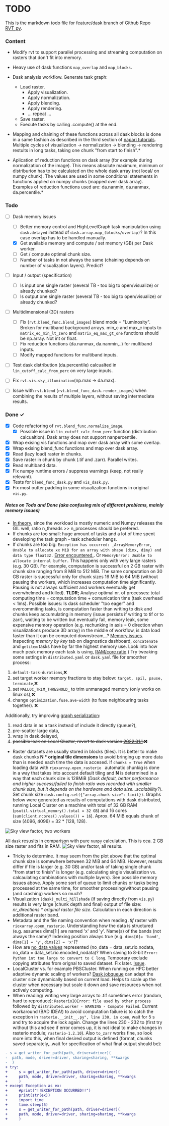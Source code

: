 # TODO

This is the markdown todo file for feature/dask branch of Github Repo [RVT_py](https://github.com/EarthObservation/RVT_py).

### Content

* Modify rvt to support parallel processing and streaming computation on rasters that don't fit into memory. 
* Heavy use of dask functions `map_overlap` and `map_blocks`.
* Dask analysis workflow. Generate task graph: 
  * Load raster. 
    * Apply visualization. 
    * Apply normalization. 
    * Apply blending. 
    * Apply rendering. 
    * ... repeat ...
  * Save raster. 
  * Execute tasks by calling .compute() at the end.

* Mapping and chaining of these functions across all dask blocks is done in a same fashion as described in the third section of  [napari tutorials](https://napari.org/tutorials/processing/dask.html). Multiple cycles of visualization -> normalization -> blending -> rendering restults in long tasks, taking one chunk "from start to finish".\*  

* Aplication of reduction functions on dask array (for example during normalization of the image). This means absolute maximum, minimum or distriburion has to be calculated on the whole dask array (not local/ on numpy chunk). The values are used in some conditional statements in functions applied on numpy chunks (mapped over dask array).
Examples of reduction functions used are: da.nanmin, da.nanmax, da.percentile.\*  


### Todo

- [ ] Dask memory issues
  - [ ] Better memory control and HighLevelGraph task manipulation using `dask.delayed` instead of `dask.array.map_(blocks/overlap)`? In this case overlap has to be handled manually.
  - [x] Get available memory and compute / set memory (GB) per Dask worker. 
  - [ ] Get / compute optimal chunk size.
  - [ ] Number of tasks in not always the same (chaining depends on number of visualization layers). Predict?
- [ ] Input / output (specification)
  - [ ] Is input one single raster (several TB - too big to open/visualize) or already chunked?
  - [ ] Is output one single raster (several TB - too big to open/visualize) or already chunked?
- [ ] Multidimensional (3D) rasters
  - [ ] Fix (`rvt.blend_func.blend_images`) blend mode = "Luminosity". Broken for multiband background arrays. min_c and max_c inputs to `matrix_eq_min_lt_zero` and `matrix_eq_max_gt_one` functions should be np.array. Not int or float.
  - [ ] Fix reduction functions (da.nanmax, da.nanmin,..) for multiband inputs.
  - [ ] Modify mapped functions for multiband inputs.
- [ ] Test dask distribution (da.percentile) calcualted in `lin_cutoff_calc_from_perc` on very large inputs.
- [ ] Fix `rvt.vis.sky_illumination`(np.max -> da.max).
- [ ] Issue with `rvt.blend` (`rvt.blend_func_dask.render_images`) when combining the results of multiple layers, without saving intermediate results.


### Done ✓

- [x] Code refactoring of `rvt.blend_func.normalize_image`.
  - [x] Possible issue in `lin_cutoff_calc_from_perc` function (distribution calcualtion). Dask array does not support nanpercentile.
- [x] Wrap exising vis functions and map over dask array with some overlap. 
- [x] Wrap exising blend_func functions and map over dask array. 
- [x] Read (lazy load) raster in chunks.
- [x] Save raster in chunk by chunk (.tif and .zarr). Parallel writes. 
- [x] Read multiband data. 
- [x] Fix numpy runtime errors / suppress warnings (keep, not really relevant).
- [x] Tests for `blend_func_dask.py` and `vis_dask.py`.
- [x] Fix most outter padding in some visualization functions in original `vis.py`.

##### _Notes on Todo and Done (aka confusing mix of different problems, mainly memory issues)_
- [In theory](https://stackoverflow.com/questions/49406987/how-do-we-choose-nthreads-and-nprocs-per-worker-in-dask-distributed), since the workload is mostly numeric and Numpy releases the GIL well, ratio n_threads >> n_processes should be prefered.
- If chunks are too small: huge amount of tasks and a lot of time spent developing the task graph - task scheduler hangs. 
- If chunks are too big: `Exception has occurred: _ArrayMemoryError`, `Unable to allocate xx MiB for an array with shape (dimx, dimy) and data type float32.` [Error encountered.](https://stackoverflow.com/questions/62839068/memoryerror-unable-to-allocate-mib-for-an-array-with-shape-and-data-type-when). Or `MemoryError: Unable to allocate internal buffer.` This happens only with very large rasters (e.g. 30 GB). For example, computation is successful on 2 GB raster with chunk size ranging from 8 MiB to 512 MiB. The same computation on 30 GB raster is successful only for chunk sizes 16 MiB to 64 MiB (without pausing the workers, which increases computation time significantly. Pausing is not always sufficient and workers eventually get overwhelmed and killed). **TLDR;** Analyse optimal nr. of processes: total computing time = computation time + comunication time (task overhead < 1ms). Possible issues: Is dask scheduler "too eager" and overcommiting tasks, is computation faster than writing to disk and chunks keep accumulating in memory (issue persists if writing to tif or to zarr), waiting to be written but eventually fail, memory leak, some expensive memory operation (e.g. rechunking in axis = 0 direction when visualizations produce 3D array) in the middle of workflow, is data load faster than it can be computed downstream,..? [Memory issues](https://alimanfoo.github.io/dask/2021/03/22/dask-memory-thought.html). Inspecting _memory by key_ tab on diagnostics dashboard, `concatenate` and `getitem` tasks have by far the highest memory use. Look into how much peak memory each task is using, [RAM/core ratio](https://blog.dask.org/2021/03/11/dask_memory_usage).)
Try tweaking some settings in `distributed.yaml` or `dask.yaml` file for smoother process:
1. `default-task-durations`,❌
2. set target worker  memory fractions to stay below: `target, spil, pause, terminate`,❌
3. set `MALLOC_TRIM_THRESHOLD_` to trim unmanaged memory (only works on linux os),❌
4. change `optimization.fuse.ave-width` (to fuse neighbouring tasks together). ❌

Additionally, try improving [graph serialization](https://docs.dask.org/en/latest/phases-of-computation.html):
1. read data in as a task instead of include it directly (queue?),
2. pre-scatter large data,
3. wrap in dask.delayed,
4. ~~possible leak on Local Cluster, revert to dask version [2022.01.1](https://github.com/dask/distributed/issues/5960).❌~~
- Raster datasets are usually stored in blocks (tiles). It is better to  make dask chunks **N * original tile dimensions** to avoid bringing up more data than is needed each time the data is accesed. If `chunks = True` when loading data with `rioxarray.open_rasterio ` automatic chunkig is done in a way that takes into account default tiling and **N** is determined in a way that each chunk size is 128MiB (_Dask default, better performance and higher success/failed to finish ratio was recorded with smaller chunk size, but it depends on the hardware and data size...scalability?_). Set chunk size `dask.config.set({"array.chunk-size": limit})`. 
Graphs below were generated as results of computations with dask distributed, running Local Cluster on a machine with total of 32 GB RAM (`psutil.virtual_memory().total = 32 GB`) and 16 cores (`sum(client.ncores().values()) = 16`). Aprox. 64 MiB equals chunk of size (4096, 4096) = 32 * (128, 128).

![Sky view factor, two workers](./docs/bmarks/svf_dir_times_2w.png) 

All `dask` resuslts in comparison with pure `numpy` calculation. This is cca. 2 GB size raster and fits in RAM. 
![Sky view factor, all results.](./docs/bmarks/svf_np_dir_times.png) 


- Tricky to determine. It may seem from the plot above that the optimal chunk size is somewhere between 32 MiB and 64 MiB. However, results differ if file is larger (e.g. 30 GB) and/or task of taking single chunk "from start to finish" is longer (e.g. calculating single visualization vs. calcaulating combinations with multiple layers). See possible memory issues above. Apply some sort of queue to limit chunks or tasks being processed at the same time, for smoother processing/without pausing (and crashing) workers so much?
- Visualization `(dask)_multi_hillshade` (if saving directly from `vis.py`) results is very large (chunk depth and final) output of file size: _nr_directions * original raster file size_. Calculation in each direction is additional raster band.
- Metadata and the file naming convention when reading _.tif_ raster with `rioxarray.open_rasterio`. Understanding how the data is structured (e.g. assumes dims[1:] are named 'x' and 'y'. Name(s) of the bands (not always the same)? Indexing position always true (e.g. `dims[0]= 'band'`, `dims[1] = 'y'`, `dims[2] = 'x'`)?
- How are [no_data values](https://corteva.github.io/rioxarray/stable/getting_started/nodata_management.html) represented (no_data = data_set.rio.nodata, no_data = data_set.rio.encoded_nodata)? When saving to 8-bit `Error: Python int too large to convert to C long`. Temporary exclude copying attributes from orignal to saved dataset. Fix later. [Issue](https://github.com/corteva/rioxarray/issues/113).
- LocalCluster vs. for example PBSCluster. When running on HPC better adaptive dynamic scaling of workers? [Dask jobqueue](https://jobqueue.dask.org/en/latest/) can adapt the cluster size dynamically based on current load. Helps to scale up the cluster when necessary but scale it down and save resources when not actively computing. 
- When reading/ writing very large arrays to .tif  sometimes error (random, hard to reproduce): `RasterioIOError: file used by other process` followed by `distributed.worker - WARNING - Compute Failed`. Current workaround (BAD IDEA!) to avoid computation failure is to catch the exception in `rasterio.__init__.py", line 230, in open`, wait for 5 s and try to acquire the lock again. Change the lines 230 - 232 to (first try without this and see if error comes up, it is not ideal to make changes in  rasterio module; `rasterio-1.2.10`). Also `to_zarr` works fine, so look more into this, when final desired output is defined (format, chunks saved separately,..wait for specification of what final output should be):

```diff
- s = get_writer_for_path(path, driver=driver)(
-  path, mode, driver=driver, sharing=sharing, **kwargs
-  )
+ try:
+     s = get_writer_for_path(path, driver=driver)(
+     path, mode, driver=driver, sharing=sharing, **kwargs
+     )
+ except Exception as ex:
+     #print("!!EXCEPTION OCCURRED!!")
+     print(str(ex))
+     import time
+     time.sleep(5)
+     s = get_writer_for_path(path, driver=driver)(
+     path, mode, driver=driver, sharing=sharing, **kwargs
+     )
```
